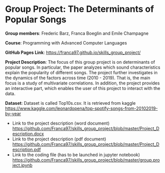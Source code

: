 # Group Project: The Determinants of Popular Songs 

**Group members**: Frederic Barz, Franca Boeglin and Emile Champagne

**Course**: Programming with Advanced Computer Languages 

**GitHub Pages Link**:  https://franca97.github.io/skills_group_project/

**Project Description**: The focus of this group project is on determinants of popular songs. In particular, the paper analyzes which sound characteristics explain the popularity of different songs. The project further investigates in the dynamics of the factors across time (2010 - 2019). That is, the main focus is a study of multivariate correlations. In addition, the project provides an interactive part, which enables the user of this project to interact with the data. 

**Dataset**: Dataset is called Top10s.csv. It is retrieved from kaggle https://www.kaggle.com/leonardopena/top-spotify-songs-from-20102019-by-year 


* Link to the project description (word document) https://github.com/Franca97/skills_group_project/blob/master/Project_Description.docx
* Link to the project description (pdf document) https://github.com/Franca97/skills_group_project/blob/master/Project_Description.pdf
* Link to the coding file (has to be launched in jupyter notebook)
https://github.com/Franca97/skills_group_project/blob/master/group.project.ipynb
